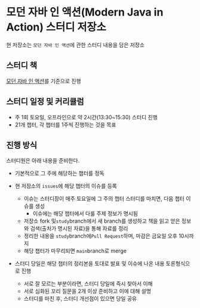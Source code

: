 # 모던 자바 인 액션(Modern Java in Action) 스터디 저장소

현 저장소는 `모던 자바 인 액션`에 관한 스터디 내용을 담은 저장소

## 스터디 책

[모던 자바 인 액션](https://product.kyobobook.co.kr/detail/S000001810171)를 기준으로 진행

## 스터디 일정 및 커리큘럼

- 주 1회 토요일, 오프라인으로 약 2시간(13:30~15:30) 스터디 진행
- 21개 챕터, 각 챕터를 1주씩 진행하는 것을 목표

## 진행 방식

스터디원은 아래 내용을 준비한다.

- 기본적으로 그 주에 해당하는 챕터를 정독
- 현 저장소의 `issues`에 해당 챕터의 이슈를 등록
    - 이슈는 스터디장이 매주 토요일에 그 주의 챕터 스터디를 마치면, 다음 챕터 이슈를 생성 
      - 이슈에는 해당 챕터에서 다룰 주제 정보가 명시됨
    - 저장소 fork 및`study`branch에서 새 branch를 생성하고 책을 읽고 얻은 정보와 검색(출처가 명시된 자료)을 통해 자료를 정리 
    - 정리한 내용을 `study`branch에`Pull Request`하며, 마감은 금요일 오후 10시까지
    - 해당 챕터가 마무리되면 `main`branch로 merge

- 스터디 당일은 해당 챕터의 정리본을 토대로 발표 및 이슈에 나온 내용 토론형식으로 진행
    - 서로 잘 모르는 부분이라면, 스터디 당일에 즉시 찾아서 이해
    - 서로 심화된 꼬리 질문을 2개 이상 준비하고 이에 대해 설명
    - 스터디를 마친 후, 스터디 개선점이 있으면 당일 공유

